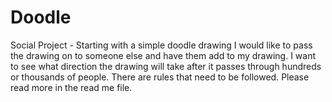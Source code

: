 Doodle
======

Social Project -  Starting with a simple doodle drawing I would like to pass the drawing on to someone else and have them add to my drawing. I want to see what direction the drawing will take after it passes through hundreds or thousands of people. There are rules that need to be followed. Please read more in the read me file.
